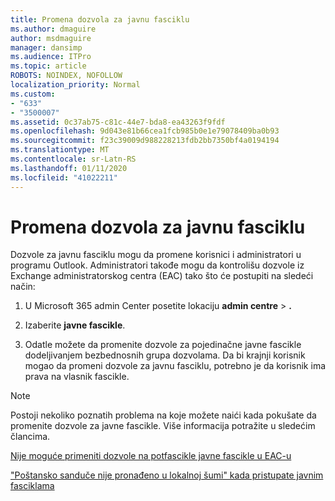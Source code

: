 ```yaml
---
title: Promena dozvola za javnu fasciklu
ms.author: dmaguire
author: msdmaguire
manager: dansimp
ms.audience: ITPro
ms.topic: article
ROBOTS: NOINDEX, NOFOLLOW
localization_priority: Normal
ms.custom:
- "633"
- "3500007"
ms.assetid: 0c37ab75-c81c-44e7-bda8-ea43263f9fdf
ms.openlocfilehash: 9d043e81b66cea1fcb985b0e1e79078409ba0b93
ms.sourcegitcommit: f23c39009d988228213fdb2bb7350bf4a0194194
ms.translationtype: MT
ms.contentlocale: sr-Latn-RS
ms.lasthandoff: 01/11/2020
ms.locfileid: "41022211"
---
```

# <a name="changing-public-folder-permissions"></a>Promena dozvola za javnu fasciklu

Dozvole za javnu fasciklu mogu da promene korisnici i administratori u programu Outlook. Administratori takođe mogu da kontrolišu dozvole iz Exchange administratorskog centra (EAC) tako što će postupiti na sledeći način:
  
1. U Microsoft 365 admin Center posetite lokaciju **admin centre** \> **.**

2. Izaberite **javne fascikle**.

3. Odatle možete da promenite dozvole za pojedinačne javne fascikle dodeljivanjem bezbednosnih grupa dozvolama. Da bi krajnji korisnik mogao da promeni dozvole za javnu fasciklu, potrebno je da korisnik ima prava na vlasnik fascikle.

> [!NOTE]
> Postoji nekoliko poznatih problema na koje možete naići kada pokušate da promenite dozvole za javne fascikle. Više informacija potražite u sledećim člancima.
>
> [Nije moguće primeniti dozvole na potfascikle javne fascikle u EAC-u](https://docs.microsoft.com/exchange/troubleshoot/public-folders/can%E2%80%99t-apply-permissions-public-folder-subfolders)
>
> ["Poštansko sanduče nije pronađeno u lokalnoj šumi" kada pristupate javnim fasciklama](https://docs.microsoft.com/exchange/troubleshoot/public-folders/mailbox-not-found-local-forest-public-folder)
